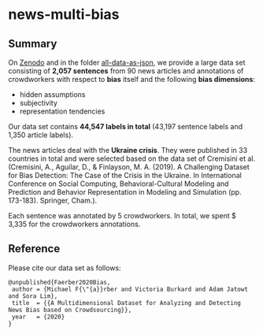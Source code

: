 # news-multi-bias
## Summary

On [Zenodo](https://doi.org/10.5281/zenodo.3885351) and in the folder [all-data-as-json](all-data-as-json), we provide a large data set consisting of **2,057 sentences** from 90 news articles and annotations of crowdworkers with respect to **bias** itself and the following **bias dimensions**:

* hidden assumptions
* subjectivity
* representation tendencies

Our data set contains **44,547 labels in total** (43,197 sentence labels and 1,350 article labels).

The news articles deal with the **Ukraine crisis**. They were published in 33 countries in total and were selected based on the data set of Cremisini et al. (Cremisini, A., Aguilar, D., & Finlayson, M. A. (2019). A Challenging Dataset for Bias Detection: The Case of the Crisis in the Ukraine. In International Conference on Social Computing, Behavioral-Cultural Modeling and Prediction and Behavior Representation in Modeling and Simulation (pp. 173-183). Springer, Cham.).

Each sentence was annotated by 5 crowdworkers. In total, we spent $ 3,335 for the crowdworkers annotations.

## Reference
Please cite our data set as follows:
```
@unpublished{Faerber2020Bias,
 author = {Michael F{\"{a}}rber and Victoria Burkard and Adam Jatowt and Sora Lim},
 title  = {{A Multidimensional Dataset for Analyzing and Detecting News Bias based on Crowdsourcing}},
 year   = {2020}
}
```
